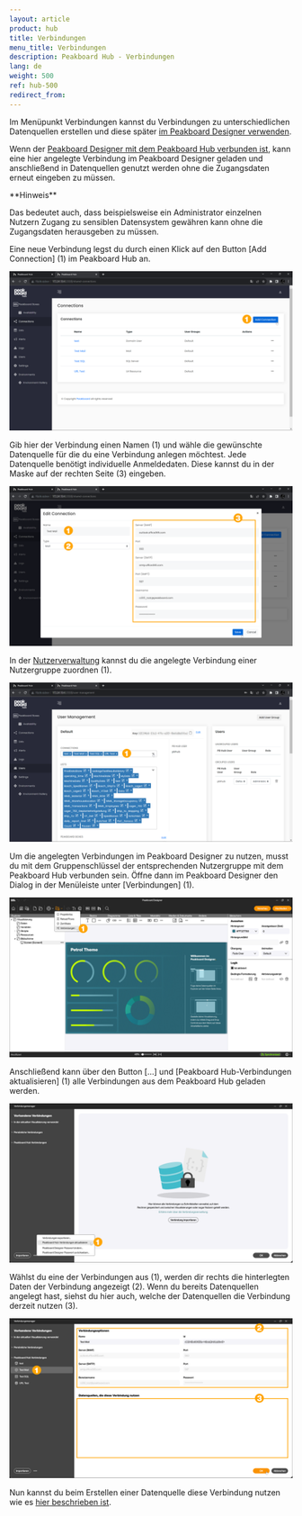 ```yaml
---
layout: article
product: hub
title: Verbindungen
menu_title: Verbindungen
description: Peakboard Hub - Verbindungen
lang: de
weight: 500
ref: hub-500
redirect_from:
---
```


Im Menüpunkt Verbindungen kannst du Verbindungen zu unterschiedlichen Datenquellen erstellen und diese später [im Peakboard Designer verwenden](/misc/de-shared-connection.html).

Wenn der [Peakboard Designer mit dem Peakboard Hub verbunden ist](/hub/de-hub_connectpbdesigner.html), kann eine hier angelegte Verbindung im Peakboard Designer geladen und anschließend in Datenquellen genutzt werden ohne die Zugangsdaten erneut eingeben zu müssen.

<div class="box-tip" markdown="1">**Hinweis**

Das bedeutet auch, dass beispielsweise ein Administrator einzelnen Nutzern Zugang zu sensiblen Datensystem gewähren kann ohne die Zugangsdaten herausgeben zu müssen.
</div>

Eine neue Verbindung legst du durch einen Klick auf den Button [Add Connection] (1) im Peakboard Hub an.

![Verbindung hinzufügen](/assets/images/hub/de_hub_connections-01.png)

Gib hier der Verbindung einen Namen (1) und wähle die gewünschte Datenquelle für die du eine Verbindung anlegen möchtest. Jede Datenquelle benötigt individuelle Anmeldedaten. Diese kannst du in der Maske auf der rechten Seite (3) eingeben.

![Verbindung hinzufügen](/assets/images/hub/de_hub_connections-02.png)

In der [Nutzerverwaltung](/hub/de-hub_usermanagement.html) kannst du die angelegte Verbindung einer Nutzergruppe zuordnen (1).

![Nutzergruppen](/assets/images/hub/de_hub_connections-03.png)

Um die angelegten Verbindungen im Peakboard Designer zu nutzen, musst du mit dem Gruppenschlüssel der entsprechenden Nutzergruppe mit dem Peakboard Hub verbunden sein.
Öffne dann im Peakboard Designer den Dialog in der Menüleiste unter [Verbindungen] (1).

![Verbindungen](/assets/images/hub/de_hub_connections-04.png)

Anschließend kann über den Button […] und [Peakboard Hub-Verbindungen aktualisieren] (1) alle Verbindungen aus dem Peakboard Hub geladen werden.

![Verbindungen aktualisieren](/assets/images/hub/de_hub_connections-05.png)

Wählst du eine der Verbindungen aus (1), werden dir rechts die hinterlegten Daten der Verbindung angezeigt (2).
Wenn du bereits Datenquellen angelegt hast, siehst du hier auch, welche der Datenquellen die Verbindung derzeit nutzen (3).

![Verbindungen anzeigen](/assets/images/hub/de_hub_connections-06.png)

Nun kannst du beim Erstellen einer Datenquelle diese Verbindung nutzen wie es [hier beschrieben ist](/misc/de-shared-connection.html).
